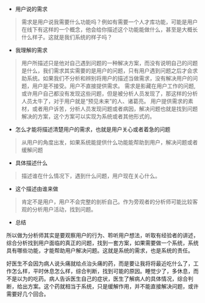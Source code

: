 
 - 用户说的需求
> 需求是用户说我需要什么功能吗？例如有需要一个人才库功能，可能是用户在线下有这样的一个概念，他会给你描述这个功能能做什么，甚至是大概长什么样子。这就是我们系统的样子吗？

 - 我理解的需求
> 用户所描述只是他对自己遇到问题的一种解决方案，而没有说明自己的问题是什么，我们需求其实需要的是用户的问题，只有用户遇到问题之后才会求助系统。如果我们不分析和辨别将用户的描述当做需求，没有解决用户的问题，用户是不接受。用户不直接提供需求。
需求是影藏在用户工作的问题,或许用户自己都没有发现这些问题，但是被分析人员发现了，那这样的分析人员太牛了，对于用户就是“预见未来”的人、诸葛亮。
用户提供需求的素材，或者用户诉苦，分析人员发现问题或者病因，解决问题也就是找到问题解决的方案，这个方案可以实现为系统或者其他形式的。

 - 怎么才能将描述清楚用户的需求，也就是用户关心或者着急的问题
 > 从用户的角度出发，如果系统能提供什么功能能帮助到用户，解决问题或者缓解问题
 - 具体描述什么
 > 描述谁在什么情况下，遇到什么问题，用户现在关心什么。
 - 这个描述由谁来做
 > 肯定不是用户，用户不会完整的剖析自己。作为旁观者的分析师可能比较客观的分析用户活动，找到问题。


 - 总结

 所以做为分析师其实是要观察用户的行为、聆听用户想法，听取有经验者的讲述，综合分析找到用户面临的真正的问题，找到一套方案，如果需要做一个系统，系统具有哪些功能，才能帮助用户解决问题。这就是系统的需求，也是系统的责任。

 好医生不会因为病人说头痛就给点治头痛的药，而是要让我将将最近吃什么了，工作怎么样，平时休息怎么样，综合判断，找到可能的原因。睡觉少了，多休息，而不是以为的吃药。病人告诉医生自己的症状，医生了解病人的具体情况，综合判断，给出方案。这个药就相当于系统，只是缓解作用，并不能直接解决问题，或许需要好几个回合。

